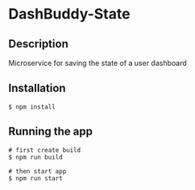 # DashBuddy-State


## Description
Microservice for saving the state of a user dashboard

## Installation
```
$ npm install
```
## Running the app
```
# first create build
$ npm run build

# then start app
$ npm run start
```
